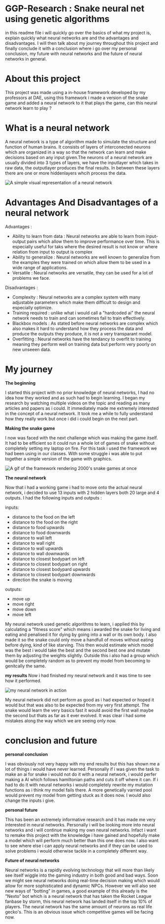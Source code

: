 # GGP-Research : Snake neural net using genetic algorithms 
in this readme file i will quickly go over the basics of what my project is, explain quickly what neural networks are and the advantages and disadvantages. I will then talk about my journey throughout this project and finally conclude it with a conclusion where i go over my personal conclusion, my future with neural networks and the future of neural networks in general.


# About this project
This project was made using a in-house framework developed by my professors at DAE, using this framework i made a version of the snake game and added a neural network to it that plays the game, can this neural network learn to play ?

# What is a neural network
A neural network is a type of algorithm made to simulate the structure and function of human brains. It consists of layers of interconected neurons which are organized in a way so that the network can learn and make decisions based on any input given.The neurons of a neural network are usually divided into 3 types of layers, we have the inputlayer which takes in raw data, the outputlayer produces the final results. In between these layers there are one or more hiddenlayers whcih process the data.


![A simple visual representation of a neural network](https://www.investopedia.com/thmb/5-hnhHpOzLM2GVXPlSstg8tJYLw=/1500x0/filters:no_upscale():max_bytes(150000):strip_icc()/dotdash_Final_Neural_Network_Apr_2020-01-5f4088dfda4c49d99a4d927c9a3a5ba0.jpg)

# Advantages And Disadvantages of a neural network

Advantages :
- Ability to learn from data : Neural networks are able to learn from input-output pairs which allow them to improve performance over time. This is especially useful for taks where the desired result is not know or where relation from input to output is complex
- Ability to generalize : Neural networks are well known to generalize from the examples they were trained on which allow them to be used in a wide range of applications.
- Versatile : Neural networks are versatile, they can be used for a lot of problems we face.

Disadvantages : 
- Complexity : Neural networks are a complex system with many adjustable parameters which make them difficult to design and especially optimize.
- Training required : unlike what i would call a "hardcoded ai" the neural network needs to train and can sometimes fail to train effectively.
- Blackbox models : As stated before neural networks are complex which also makes it hard to understand how they process the data and produce the outputs they produce, it is not a very transparant model.
- Overfitting : Neural networks have the tendancy to overfit to training meaning they perform well on training data but perform very poorly on new unseeen data.

# My journey

**The beginning**

I started this project with no prior knowledge of neural networks, I had no idea how they worked and as such had to begin learning. I began my research by watching multiple videos on the topic and reading as many articles and papers as i could. It immediately made me extremely interested in the concept of a neural network. It took me a while to fully understand how they really work but once i did i could begin on the next part.

**Making the snake game**

I now was faced with the next challenge which was making the game itself. It had to be efficient so it could run a whole lot of games of snake without completely setting my laptop on fire. For this task i used the framework we had been using in our classes. With some struggle i was able to put together a simple version of the game with graphics.

![A gif of the framework rendering 2000's snake games at once](https://media.giphy.com/media/Rr3g42qTgppumRrBYo/giphy.gif)

**The neural network**

Now that i had a working game i had to move onto the actual neural network, i decided to use 13 inputs with 2 hidden layers both 20 large and 4 outputs. I had the following inputs and outputs :

inputs:

- distance to the food on the left
- distance to the food on the right
- distance to food upwards
- distance to food downwards
- distance to wall left
- distance to wall right
- distance to wall upwards
- distance to wall downwards
- distance to closest bodypart on left
- distance to closest bodypart on right
- distance to closest bodypard upwards
- distance to closest bodypart downwards
- direction the snake is moving

outputs:

- move up
- move right
- move down
- move left

My neural network used genetic algorithms to learn, i applied this by calculating a "fitness score" which means i awarded the snake for living and eating and penalised it for dying by going into a wall or its own body. I also made it so the snake could only move a handfull of moves without eating before dying, kind of like starving. This then would estimate which model was the best i would take the best and the second best one and mutate them by adjusting the weights slightly. Outside this i also had a group which would be completely random as to prevent my model from becoming to genitcally the same.

**my results**
Now i had finished my neural network and it was time to see how it performed.

![my neural network in action](https://media.giphy.com/media/ktK8tlFp84YQozw9TU/giphy.gif)

My neural network did not perform as good as i had expected or hoped it would but that was also to be expected from my very first attempt. The snake would learn the very basics fast it would avoid the first wall maybe the second but thats as far as it ever evolved. It was clear i had some mistakes along the way which we are seeing only now.

# conclusion and future

**personal conclusion**

I was obviously not very happy with my end results but this has shown me a lot of things i would have never learned. Personally if i was given the task to make an ai for snake i would not do it with a neural network, i would perfer making a AI which follows hamiltonian paths and cuts it off where it can. If i had to do it with neural networks i would completely rewrite my mutation functions as i think my model fails there. A more genetically varried pool would prevent my model from getting stuck as it does now. I would also change the inputs i give.

**personal future**

This has been an extremely informative research and it has made me very interested in neural networks. Personally i will be looking more into neural networks and i will continue making my own neural networks. Infact i want to remake this project with the knowledge i have gained and hopefully make a model which will perform much better than this one does now. I also want to see where else i can apply neural networks and if they can be used to solve problems i would otherwise tackle in a completely different way.

**Future of neural networks**

Neural networks is a rapidly evolving technology that will more than likely see itself wiggle into the gaming industry in both good and bad ways. Soon we might see neural networks doing real-time decision making which would allow for more sophisticated and dynamic NPCs. However we will also see new ways of "botting" in games, a good example of this already is the "Nexto" bot which is a neural network that has taken the Rocket League fanbase by storm, this neural network has landed itself in the top 10% of players. The neural network has the same amount of neurons as real life gecko's. This is an obvious issue which competitive games will be facing now.

